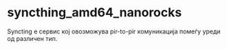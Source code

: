 # syncthing_amd64_nanorocks
Syncting e сервис кој овозможува pir-to-pir комуникација помеѓу уреди од различен тип. 
